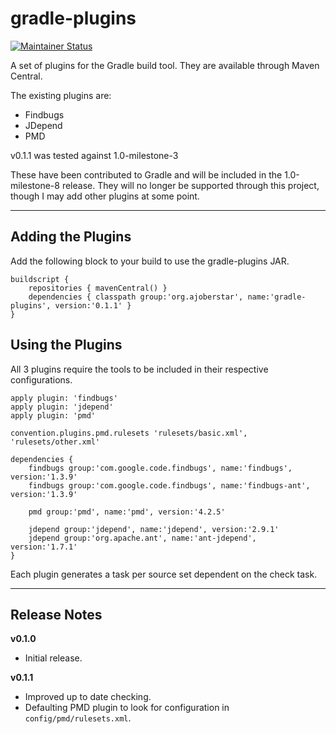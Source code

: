 # gradle-plugins

[![Maintainer Status](http://stillmaintained.com/ajoberstar/gradle-plugins.png)](http://stillmaintained.com/ajoberstar/gradle-plugins)

A set of plugins for the Gradle build tool.  They are available through Maven Central.

The existing plugins are:

* Findbugs
* JDepend
* PMD

v0.1.1 was tested against 1.0-milestone-3

These have been contributed to Gradle and will be included in the 1.0-milestone-8 release.
They will no longer be supported through this project, though I may add other plugins at
some point.

---

## Adding the Plugins

Add the following block to your build to use the gradle-plugins JAR.

    buildscript {
	    repositories { mavenCentral() }
	    dependencies { classpath group:'org.ajoberstar', name:'gradle-plugins', version:'0.1.1' }
    }

## Using the Plugins

All 3 plugins require the tools to be included in their respective configurations.

    apply plugin: 'findbugs'
    apply plugin: 'jdepend'
    apply plugin: 'pmd'
    
    convention.plugins.pmd.rulesets 'rulesets/basic.xml', 'rulesets/other.xml'
    
    dependencies {
        findbugs group:'com.google.code.findbugs', name:'findbugs', version:'1.3.9'
        findbugs group:'com.google.code.findbugs', name:'findbugs-ant', version:'1.3.9'
        
        pmd group:'pmd', name:'pmd', version:'4.2.5'	
        
        jdepend group:'jdepend', name:'jdepend', version:'2.9.1'
        jdepend group:'org.apache.ant', name:'ant-jdepend', version:'1.7.1'	
    }

Each plugin generates a task per source set dependent on the check task.

---

## Release Notes

**v0.1.0**

* Initial release.

**v0.1.1**

* Improved up to date checking.
* Defaulting PMD plugin to look for configuration in `config/pmd/rulesets.xml`.
